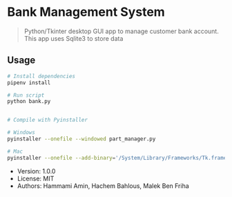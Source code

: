 # Bank Management System

> Python/Tkinter desktop GUI app to manage customer bank account. This app uses Sqlite3 to store data

## Usage

```bash
# Install dependencies
pipenv install

# Run script
python bank.py


# Compile with Pyinstaller

# Windows
pyinstaller --onefile --windowed part_manager.py

# Mac
pyinstaller --onefile --add-binary='/System/Library/Frameworks/Tk.framework/Tk':'tk' --add-binary='/System/Library/Frameworks/Tcl.framework/Tcl':'tcl' part_manager.py
```

- Version: 1.0.0
- License: MIT
- Authors: Hammami Amin, Hachem Bahlous, Malek Ben Friha
